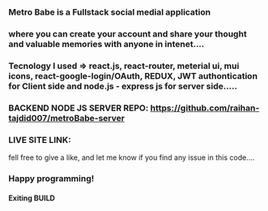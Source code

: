 
### Metro Babe is a Fullstack social medial application
### where you can create your account and share your thought and valuable memories with anyone in intenet....

### Tecnology I used => react.js, react-router, meterial ui, mui icons, react-google-login/OAuth, REDUX, JWT authontication for Client side and node.js - express js for server side.....

### BACKEND NODE JS SERVER REPO: https://github.com/raihan-tajdid007/metroBabe-server
### LIVE SITE LINK: 

fell free to give a like, and let me know if you find any issue in this code....

### Happy programming!

#### Exiting BUILD
